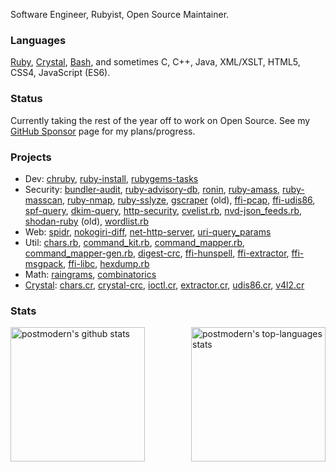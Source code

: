 Software Engineer, Rubyist, Open Source Maintainer.

### Languages

[Ruby], [Crystal], [Bash], and sometimes C, C++, Java, XML/XSLT, HTML5, CSS4,
JavaScript (ES6).

### Status

Currently taking the rest of the year off to work on Open Source. See my
[GitHub Sponsor] page for my plans/progress.

### Projects

* Dev: [chruby], [ruby-install], [rubygems-tasks]
* Security: [bundler-audit], [ruby-advisory-db], [ronin], [ruby-amass],
  [ruby-masscan], [ruby-nmap], [ruby-sslyze], [gscraper] \(old\), [ffi-pcap],
  [ffi-udis86], [spf-query], [dkim-query], [http-security], [cvelist.rb],
  [nvd-json_feeds.rb], [shodan-ruby] \(old\), [wordlist.rb]
* Web: [spidr], [nokogiri-diff], [net-http-server], [uri-query_params]
* Util: [chars.rb], [command_kit.rb], [command_mapper.rb],
  [command_mapper-gen.rb], [digest-crc], [ffi-hunspell], [ffi-extractor],
  [ffi-msgpack], [ffi-libc], [hexdump.rb]
* Math: [raingrams], [combinatorics]
* [Crystal]: [chars.cr], [crystal-crc], [ioctl.cr], [extractor.cr], [udis86.cr], [v4l2.cr]

### Stats

<div>
  <img align="left" height="215em" alt="postmodern's github stats" src="https://github-readme-stats.vercel.app/api?username=postmodern&theme=chartreuse-dark&show_icons=true" />
  <img align="right" height="215em" alt="postmodern's top-languages stats" src="https://github-readme-stats.vercel.app/api/top-langs/?username=postmodern&theme=chartreuse-dark" />
</div>

[Ruby]: https://www.ruby-lang.org
[Crystal]: https://www.ruby-lang.org
[Bash]: https://mywiki.wooledge.org/BashGuide

[chruby]: https://github.com/postmodern/chruby#readme
[ruby-install]: https://github.com/postmodern/ruby-install#readme
[rubygems-tasks]: https://github.com/postmodern/rubygems-tasks#readme

[bundler-audit]: https://github.com/postmodern/bundler-audit#readme
[ruby-advisory-db]: https://github.com/rubysec/ruby-advisory-db#readme
[ronin]: https://ronin-rb.dev
[ruby-masscan]: https://github.com/postmodern/ruby-masscan#readme
[ruby-amass]: https://github.com/postmodern/ruby-amass#readme
[ruby-nmap]: https://github.com/postmodern/ruby-nmap#readme
[ruby-sslyze]: https://github.com/trailofbits/ruby-sslyze#readme
[gscraper]: https://github.com/postmodern/gscraper#readme
[ffi-pcap]: https://github.com/sophsec/ffi-pcap#readme
[ffi-udis86]: https://github.com/postmodern/ffi-udis86#readme
[spf-query]: https://github.com/trailofbits/spf-query#readme
[dkim-query]: https://github.com/trailofbits/spf-query#readme
[http-security]: https://github.com/trailofbits/http-security#readme
[cvelist.rb]: https://github.com/postmodern/cvelist.rb#readme
[nvd-json_feeds.rb]: https://github.com/postmodern/nvd-json_feeds.rb#readme
[shodan-ruby]: https://github.com/postmodern/shodan-ruby#readme
[wordlist.rb]: https://github.com/postmodern/wordlist.rb#readme

[spidr]: https://github.com/postmodern/spidr#readme
[nokogiri-diff]: https://github.com/postmodern/nokogiri-diff#readme
[net-http-server]: https://github.com/postmodern/net-http-server#readme
[uri-query_params]: https://github.com/postmodern/uri-query_params#readme

[chars.rb]: https://github.com/postmodern/chars.rb#readme
[command_kit.rb]: https://github.com/postmodern/command_kit.rb#readme
[command_mapper.rb]: https://github.com/postmodern/command_mapper.rb#readme
[command_mapper-gen.rb]: https://github.com/postmodern/command_mapper-gen.rb#readme
[digest-crc]: https://github.com/postmodern/digest-crc#readme
[ffi-hunspell]: https://github.com/postmodern/ffi-hunspell#readme
[ffi-extractor]: https://github.com/postmodern/ffi-extractor#readme
[ffi-msgpack]: https://github.com/postmodern/ffi-msgpack#readme
[ffi-libc]: https://github.com/postmodern/ffi-libc#readme
[hexdump.rb]: https://github.com/postmodern/hexdump.rb#readme

[raingrams]: https://github.com/postmodern/raingrams#readme
[combinatorics]: https://github.com/postmodern/combinatorics#readme

[chars.cr]: https://github.com/postmodern/chars.cr#readme
[crystal-crc]: https://github.com/postmodern/crystal-crc#readme
[ioctl.cr]: https://github.com/postmodern/ioctl.cr#readme
[extractor.cr]: https://github.com/postmodern/extractor.cr#readme
[udis86.cr]: https://github.com/postmodern/udis86.cr#readme
[v4l2.cr]: https://github.com/postmodern/v4l2.cr#readme

[GitHub Sponsor]: https://github.com/sponsors/postmodern
